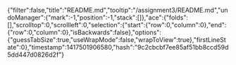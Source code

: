 {"filter":false,"title":"README.md","tooltip":"/assignment3/README.md","undoManager":{"mark":-1,"position":-1,"stack":[]},"ace":{"folds":[],"scrolltop":0,"scrollleft":0,"selection":{"start":{"row":0,"column":0},"end":{"row":0,"column":0},"isBackwards":false},"options":{"guessTabSize":true,"useWrapMode":false,"wrapToView":true},"firstLineState":0},"timestamp":1417501906580,"hash":"9c2cbcbf7ee85af51bb8ccd59d5dd447d0826d2f"}